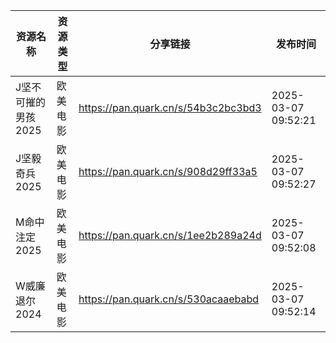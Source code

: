 | 资源名称         | 资源类型 | 分享链接                                | 发布时间                |
| ------------ | ---- | ----------------------------------- | ------------------- |
| J坚不可摧的男孩2025 | 欧美电影 | https://pan.quark.cn/s/54b3c2bc3bd3 | 2025-03-07 09:52:21 |
| J坚毅奇兵2025    | 欧美电影 | https://pan.quark.cn/s/908d29ff33a5 | 2025-03-07 09:52:27 |
| M命中注定2025    | 欧美电影 | https://pan.quark.cn/s/1ee2b289a24d | 2025-03-07 09:52:08 |
| W威廉退尔2024    | 欧美电影 | https://pan.quark.cn/s/530acaaebabd | 2025-03-07 09:52:14 |
